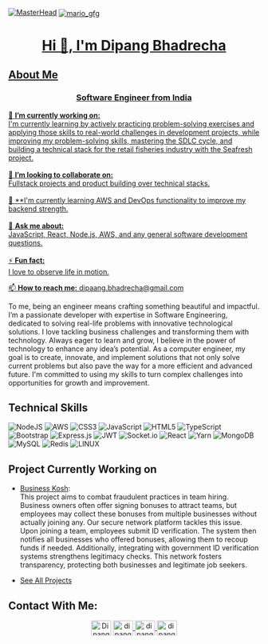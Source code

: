 
[![MasterHead](https://user-images.githubusercontent.com/10498744/210012254-234538ff-d198-48aa-8964-37e6fd45d227.gif)]()
<a href="" target="blank"><img align="center" src="https://user-images.githubusercontent.com/74038190/225813708-98b745f2-7d22-48cf-9150-083f1b00d6c9.gif" alt="mario_gfg" />
<h1 align="center">Hi 👋, I'm Dipang Bhadrecha</h1>

## About Me

<h3 align="center">Software Engineer from India</h3> 

🔭 **I’m currently working on:** <br>I'm currently learning by actively practicing problem-solving exercises and applying those skills to real-world challenges in development projects, while improving my problem-solving skills, mastering the SDLC cycle, and building a technical stack for the retail fisheries industry with the Seafresh project.<br><br>👯 **I’m looking to collaborate on:**  <br> Fullstack projects and product building over technical stacks. <br><br>🌱 **I'm currently learning AWS and DevOps functionality to improve my backend strength.<br><br>💬 **Ask me about:**  <br>JavaScript, React, Node.js, AWS, and any general software development questions.<br><br>⚡ **Fun fact:**  <br> I love to observe life in motion.

 📫 **How to reach me:** dipaang.bhadrecha@gmail.com

To me, being an engineer means crafting something beautiful and impactful. I’m a passionate developer with expertise in Software Engineering, dedicated to solving real-life problems with innovative technological solutions. I love tackling business challenges and transforming them with technology. Always eager to learn and grow, I believe in the power of technology to enhance any idea’s potential. As a computer engineer, my goal is to create, innovate, and implement solutions that not only solve current problems but also pave the way for a more efficient and advanced future. I'm committed to using my skills to turn complex challenges into opportunities for growth and improvement. 

## Technical Skills

![NodeJS](https://img.shields.io/badge/node.js-6DA55F?style=for-the-badge&logo=node.js&logoColor=white)
![AWS](https://img.shields.io/badge/AWS-%23FF9900.svg?style=for-the-badge&logo=amazon-aws&logoColor=white)
![CSS3](https://img.shields.io/badge/css3-%231572B6.svg?style=for-the-badge&logo=css3&logoColor=white)
![JavaScript](https://img.shields.io/badge/javascript-%23323330.svg?style=for-the-badge&logo=javascript&logoColor=%23F7DF1E)
![HTML5](https://img.shields.io/badge/html5-%23E34F26.svg?style=for-the-badge&logo=html5&logoColor=white)
![TypeScript](https://img.shields.io/badge/typescript-%23007ACC.svg?style=for-the-badge&logo=typescript&logoColor=white)
![Bootstrap](https://img.shields.io/badge/bootstrap-%23563D7C.svg?style=for-the-badge&logo=bootstrap&logoColor=white)
![Express.js](https://img.shields.io/badge/express.js-%23404d59.svg?style=for-the-badge&logo=express&logoColor=%2361DAFB)
![JWT](https://img.shields.io/badge/JWT-black?style=for-the-badge&logo=JSON%20web%20tokens)
![Socket.io](https://img.shields.io/badge/Socket.io-black?style=for-the-badge&logo=socket.io&badgeColor=010101)
![React](https://img.shields.io/badge/react-%2320232a.svg?style=for-the-badge&logo=react&logoColor=%2361DAFB)
![Yarn](https://img.shields.io/badge/yarn-%232C8EBB.svg?style=for-the-badge&logo=yarn&logoColor=white)
![MongoDB](https://img.shields.io/badge/MongoDB-%234ea94b.svg?style=for-the-badge&logo=mongodb&logoColor=white)
![MySQL](https://img.shields.io/badge/mysql-%2300f.svg?style=for-the-badge&logo=mysql&logoColor=white)
![Redis](https://img.shields.io/badge/redis-%23DD0031.svg?style=for-the-badge&logo=redis&logoColor=white)
![LINUX](https://img.shields.io/badge/Linux-FCC624?style=for-the-badge&logo=linux&logoColor=black)

## Project Currently Working on

- [Business Kosh](https://businesskosh.in/):</br> 
  This project aims to combat fraudulent practices in team hiring. Business owners often offer signing bonuses to attract teams, but employees may collect these bonuses from multiple businesses without actually joining any. Our secure network platform tackles this issue. Upon joining a team, employees submit ID verification. The system then notifies all businesses who offered bonuses, allowing them to recoup funds if needed. Additionally, integrating with government ID verification systems strengthens legitimacy checks. This network fosters transparency, protecting both businesses and legitimate job seekers.
  
- <a href="https://vercel.com" target="_blank">See All Projects</a>

## Contact With Me:

<p align="center">
 <a href="https://www.linkedin.com/in/dipang/" target="blank"><img align="center" src="https://raw.githubusercontent.com/rahuldkjain/github-profile-readme-generator/master/src/images/icons/Social/linked-in-alt.svg" alt="Dipang Bhadrecha" height="30" width="40" /></a>
  <a href="https://leetcode.com/u/user4485LYf/"><img align="center" src="https://raw.githubusercontent.com/rahuldkjain/github-profile-readme-generator/master/src/images/icons/Social/leet-code.svg" alt="dipang_leetcode" height="30" width="40" />
  </a>
<a href="https://auth.geeksforgeeks.org/" target="blank"><img align="center" src="https://raw.githubusercontent.com/rahuldkjain/github-profile-readme-generator/master/src/images/icons/Social/geeks-for-geeks.svg" alt="dipang_gfg" height="30" width="40" />
 </a>
   <a href="https://www.freecodecamp.org/dipang" target="blank">
    <img align="center" src="https://img.icons8.com/color/48/000000/free-code-camp.png" alt="dipang_freecodecamp" height="30" width="40" />
  </a>
</p>

